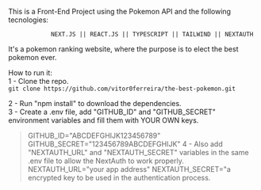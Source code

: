This is a Front-End Project using the Pokemon API and the following tecnologies:

                NEXT.JS || REACT.JS || TYPESCRIPT || TAILWIND || NEXTAUTH

It's a pokemon ranking website, where the purpose is to elect the best pokemon ever.

How to run it:  
1 - Clone the repo.  
`git clone https://github.com/vitor0ferreira/the-best-pokemon.git`
  
2 - Run "npm install" to download the dependencies.  
3 - Create a .env file, add "GITHUB_ID" and "GITHUB_SECRET" environment variables and fill them with YOUR OWN keys.  
> GITHUB_ID="ABCDEFGHIJK123456789"  
> GITHUB_SECRET="123456789ABCDEFGHIJK"
4 - Also add "NEXTAUTH_URL" and "NEXTAUTH_SECRET" variables in the same .env file to allow the NextAuth to work properly.  
> NEXTAUTH_URL="your app address"
> NEXTAUTH_SECRET="a encrypted key to be used in the authentication process.
